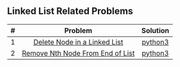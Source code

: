 ## Linked List Related Problems
| # | Problem | Solution |
| :----: | :-----------------------------: | :----: |
| 1 | [Delete Node in a Linked List](https://leetcode.com/problems/delete-node-in-a-linked-list/)| [python3](https://github.com/sushant097/Data-Structure-Algorithms-Collections-Python/blob/master/coding_solutions/DataStructure_related/LinkedList/1_Delete_a_node_LL.py) |
| 2 | [Remove Nth Node From End of List](https://leetcode.com/problems/remove-nth-node-from-end-of-list/)| [python3](https://github.com/sushant097/Data-Structure-Algorithms-Collections-Python/blob/master/coding_solutions/DataStructure_related/LinkedList/2_Delete_a_nth_node_LL.py) |


